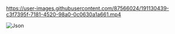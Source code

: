 

https://user-images.githubusercontent.com/87566024/191130439-c3f7395f-7181-4520-98a0-0c0630a1a661.mp4

![Json](https://user-images.githubusercontent.com/87566024/191130506-b3d1516c-f9a6-4f4d-b1b4-bb237b88d642.png)
